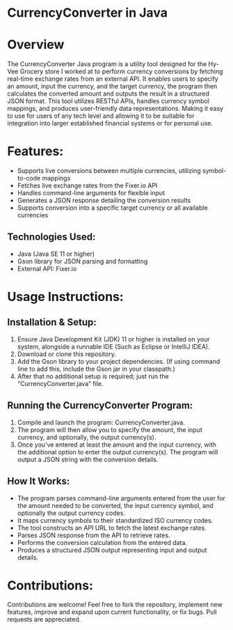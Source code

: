 # CurrencyConverter in Java
# Overview
The CurrencyConverter Java program is a utility tool designed for the Hy-Vee Grocery store I worked at to perform currency conversions by fetching real-time exchange rates from an external API. It enables users to specify an amount, input the currency, and the target currency, the program then calculates the converted amount and outputs the result in a structured JSON format. This tool utilizes RESTful APIs, handles currency symbol mappings, and produces user-friendly data representations. Making it easy to use for users of any tech level and allowing it to be suitable for integration into larger established financial systems or for personal use.
# Features:
- Supports live conversions between multiple currencies, utilizing symbol-to-code mappings
- Fetches live exchange rates from the Fixer.io API
- Handles command-line arguments for flexible input
- Generates a JSON response detailing the conversion results
- Supports conversion into a specific target currency or all available currencies
## Technologies Used:
- Java (Java SE 11 or higher)
- Gson library for JSON parsing and formatting
- External API: Fixer.io
# Usage Instructions:
## Installation & Setup:
1.	Ensure Java Development Kit (JDK) 11 or higher is installed on your system, alongside a runnable IDE (Such as Eclipse or IntelliJ IDEA).
2.	Download or clone this repository.
3.	Add the Gson library to your project dependencies. (If using command line to add this, include the Gson jar in your classpath.)
4.	After that no additional setup is required; just run the “CurrencyConverter.java” file.
## Running the CurrencyConverter Program:
1.	Compile and launch the program: CurrencyConverter.java.
2.	The program will then allow you to specify the amount, the input currency, and optionally, the output currency(s).
3.	Once you’ve entered at least the amount and the input currency, with the additional option to enter the output currency(s). The program will output a JSON string with the conversion details.
## How It Works:
- The program parses command-line arguments entered from the user for the amount needed to be converted, the input currency symbol, and optionally the output currency codes.
- It maps currency symbols to their standardized ISO currency codes.
- The tool constructs an API URL to fetch the latest exchange rates.
- Parses JSON response from the API to retrieve rates.
- Performs the conversion calculation from the entered data.
- Produces a structured JSON output representing input and output details.
# Contributions:
Contributions are welcome! Feel free to fork the repository, implement new features, improve and expand upon current functionality, or fix bugs. Pull requests are appreciated.
